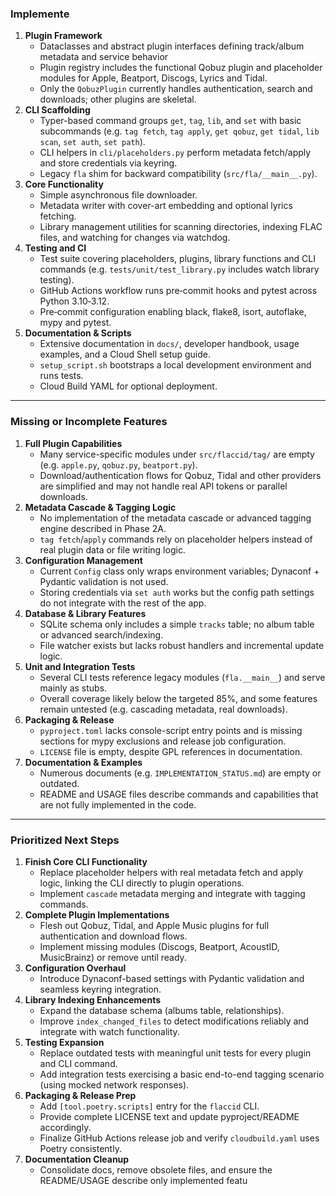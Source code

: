 ### Implemente

1. **Plugin Framework**
   - Dataclasses and abstract plugin interfaces defining track/album metadata and service behavior
   - Plugin registry includes the functional Qobuz plugin and placeholder modules for Apple, Beatport, Discogs, Lyrics and Tidal.
   - Only the `QobuzPlugin` currently handles authentication, search and downloads; other plugins are skeletal.
2. **CLI Scaffolding**
   - Typer-based command groups `get`, `tag`, `lib`, and `set` with basic subcommands (e.g. `tag fetch`, `tag apply`, `get qobuz`, `get tidal`, `lib scan`, `set auth`, `set path`).
   - CLI helpers in `cli/placeholders.py` perform metadata fetch/apply and store credentials via keyring.
   - Legacy `fla` shim for backward compatibility (`src/fla/__main__.py`).
3. **Core Functionality**
   - Simple asynchronous file downloader.
   - Metadata writer with cover-art embedding and optional lyrics fetching.
   - Library management utilities for scanning directories, indexing FLAC files, and watching for changes via watchdog.
4. **Testing and CI**
   - Test suite covering placeholders, plugins, library functions and CLI commands (e.g. `tests/unit/test_library.py` includes watch library testing).
   - GitHub Actions workflow runs pre‑commit hooks and pytest across Python 3.10‑3.12.
   - Pre‑commit configuration enabling black, flake8, isort, autoflake, mypy and pytest.
5. **Documentation & Scripts**
   - Extensive documentation in `docs/`, developer handbook, usage examples, and a Cloud Shell setup guide.
   - `setup_script.sh` bootstraps a local development environment and runs tests.
   - Cloud Build YAML for optional deployment.

------

### Missing or Incomplete Features

1. **Full Plugin Capabilities**
   - Many service-specific modules under `src/flaccid/tag/` are empty (e.g. `apple.py`, `qobuz.py`, `beatport.py`).
   - Download/authentication flows for Qobuz, Tidal and other providers are simplified and may not handle real API tokens or parallel downloads.
2. **Metadata Cascade & Tagging Logic**
   - No implementation of the metadata cascade or advanced tagging engine described in Phase 2A.
   - `tag fetch`/`apply` commands rely on placeholder helpers instead of real plugin data or file writing logic.
3. **Configuration Management**
   - Current `Config` class only wraps environment variables; Dynaconf + Pydantic validation is not used.
   - Storing credentials via `set auth` works but the config path settings do not integrate with the rest of the app.
4. **Database & Library Features**
   - SQLite schema only includes a simple `tracks` table; no album table or advanced search/indexing.
   - File watcher exists but lacks robust handlers and incremental update logic.
5. **Unit and Integration Tests**
   - Several CLI tests reference legacy modules (`fla.__main__`) and serve mainly as stubs.
   - Overall coverage likely below the targeted 85%, and some features remain untested (e.g. cascading metadata, real downloads).
6. **Packaging & Release**
   - `pyproject.toml` lacks console-script entry points and is missing sections for mypy exclusions and release job configuration.
   - `LICENSE` file is empty, despite GPL references in documentation.
7. **Documentation & Examples**
   - Numerous documents (e.g. `IMPLEMENTATION_STATUS.md`) are empty or outdated.
   - README and USAGE files describe commands and capabilities that are not fully implemented in the code.

------

### Prioritized Next Steps

1. **Finish Core CLI Functionality**
   - Replace placeholder helpers with real metadata fetch and apply logic, linking the CLI directly to plugin operations.
   - Implement `cascade` metadata merging and integrate with tagging commands.
2. **Complete Plugin Implementations**
   - Flesh out Qobuz, Tidal, and Apple Music plugins for full authentication and download flows.
   - Implement missing modules (Discogs, Beatport, AcoustID, MusicBrainz) or remove until ready.
3. **Configuration Overhaul**
   - Introduce Dynaconf-based settings with Pydantic validation and seamless keyring integration.
4. **Library Indexing Enhancements**
   - Expand the database schema (albums table, relationships).
   - Improve `index_changed_files` to detect modifications reliably and integrate with watch functionality.
5. **Testing Expansion**
   - Replace outdated tests with meaningful unit tests for every plugin and CLI command.
   - Add integration tests exercising a basic end-to-end tagging scenario (using mocked network responses).
6. **Packaging & Release Prep**
   - Add `[tool.poetry.scripts]` entry for the `flaccid` CLI.
   - Provide complete LICENSE text and update pyproject/README accordingly.
   - Finalize GitHub Actions release job and verify `cloudbuild.yaml` uses Poetry consistently.
7. **Documentation Cleanup**
   - Consolidate docs, remove obsolete files, and ensure the README/USAGE describe only implemented featu
